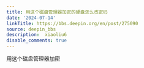 ```yaml
---
title: 用这个磁盘管理器加密的硬盘怎么改密码
date: '2024-07-14'
linkTitle: https://bbs.deepin.org/en/post/275090
source: deepin_bbs
description:  xiaoliu6 
disable_comments: true
---
```

用这个磁盘管理器加密
